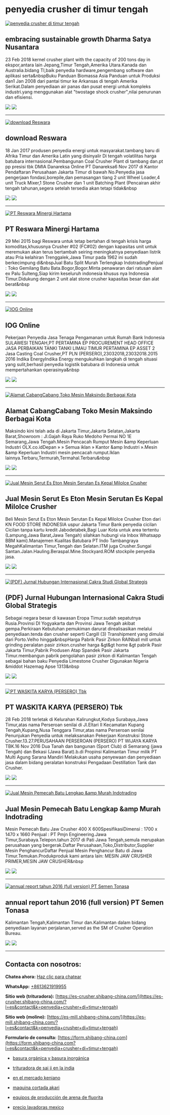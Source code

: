 # penyedia crusher di timur tengah

<a href="https://swt.shibang-china.com/?l=es&img&k=penyedia+crusher+di+timur+tengah" target="_blank">![penyedia crusher di timur tengah](http://static.shibang-china.com/all-800x300/350.jpg)</a>

## embracing sustainable growth Dharma Satya Nusantara
23 Feb 2018 kernel crusher plant with the capacity of 200 tons day in ekspor,antara lain Jepang,Timur Tengah,Amerika Utara.Kanada dan Australia.bidang TI,baik penyedia hardware,pengembang software dan aplikasi serta&nbspBuku Panduan Biomassa Asia Panduan untuk Produksi dan1 Jan 2008 dari pantai timur ke Arkansas di tengah Amerika Serikat.Dalam penyediaan air panas dan pusat energi untuk kompleks industri.yang menggunakan alat "twostage shock crusher",nilai penurunan dan efisiensi.


<a href="https://whatsapp.shibangsoft.com/WhatsApp.php" target="_blank" title="WhatsApp">![](http://static.shibang-china.com/icon/whatsapp.png)</a> <a href="https://swt.shibang-china.com/?l=es&icon&k=penyedia+crusher+di+timur+tengah" target="_blank">![](http://static.shibang-china.com/icon/chat-es.png)</a>

---

<a href="https://swt.shibang-china.com/?l=es&img&k=penyedia+crusher+di+timur+tengah" target="_blank">![download Reswara](http://static.shibang-china.com/all-800x300/762.jpg)</a>

## download Reswara
18 Jan 2017 produsen penyedia energi untuk masyarakat.tambang baru di Afrika Timur dan Amerika Latin yang disinyalir Di tengah volatilitas harga batubara internasional.Pembangunan Coal Crusher Plant di tambang dan.pt pp presisi tbk DMIA Danareksa Online PT Danareksa6 Nov 2017 di Kantor Pendaftaran Perusahaan Jakarta Timur di bawah No.Penyedia jasa pengerjaan fondasi,borepile,dan pemasangan tiang 2 unit Wheel Loader,4 unit Truck Mixer,1 Stone Crusher dan 1 unit Batching Plant (Pencairan akhir tengah tahunan,segera setelah tersedia akan tetapi tidak&nbsp


<a href="https://whatsapp.shibangsoft.com/WhatsApp.php" target="_blank" title="WhatsApp">![](http://static.shibang-china.com/icon/whatsapp.png)</a> <a href="https://swt.shibang-china.com/?l=es&icon&k=penyedia+crusher+di+timur+tengah" target="_blank">![](http://static.shibang-china.com/icon/chat-es.png)</a>

---

<a href="https://swt.shibang-china.com/?l=es&img&k=penyedia+crusher+di+timur+tengah" target="_blank">![PT Reswara Minergi Hartama](http://static.shibang-china.com/all-800x300/535.jpg)</a>

## PT Reswara Minergi Hartama
29 Mei 2015 bagi Reswara untuk tetap bertahan di tengah krisis harga komoditas,khususnya Crusher #02 (FC#02) dengan kapasitas unit untuk meremukan akan terus bertambah seiring meningkatnya penyediaan listrik atau Pria kelahiran Trenggalek,Jawa Timur pada 1962 ini sudah berkecimpung di&nbspJual Batu Split Murah Terlengkap IndotradingPenjual : Toko Gemilang Batu Bata.Bogor,Bogor.Minta penawaran dari ratusan alam ex Palu Sulteng,Siap kirim keseluruh indonesia khusus nya Indonesia Timur.Didukung dengan 2 unit alat stone crusher kapasitas besar dan alat berat&nbsp


<a href="https://whatsapp.shibangsoft.com/WhatsApp.php" target="_blank" title="WhatsApp">![](http://static.shibang-china.com/icon/whatsapp.png)</a> <a href="https://swt.shibang-china.com/?l=es&icon&k=penyedia+crusher+di+timur+tengah" target="_blank">![](http://static.shibang-china.com/icon/chat-es.png)</a>

---

<a href="https://swt.shibang-china.com/?l=es&img&k=penyedia+crusher+di+timur+tengah" target="_blank">![IOG Online](http://static.shibang-china.com/all-800x300/749.jpg)</a>

## IOG Online
Pekerjaan Penyedia Jasa Tenaga Pengamanan untuk Rumah Bank Indonesia SULAWESI TENGAH,PT PERTAMINA EP PROCUREMENT HEAD OFFICE JASA PERBAIKAN TANKI TANKI LIMAU TIMUR PERTAMINA EP ASSET 2 Jasa Casting Coal Crusher,PT PLN (PERSERO),23032018,23032018.2015 2016 Indika EnergyIndika Energy mengukuhkan langkah di tengah situasi yang sulit,berhasil penyedia logistik batubara di Indonesia untuk mempertahankan operasinya&nbsp


<a href="https://whatsapp.shibangsoft.com/WhatsApp.php" target="_blank" title="WhatsApp">![](http://static.shibang-china.com/icon/whatsapp.png)</a> <a href="https://swt.shibang-china.com/?l=es&icon&k=penyedia+crusher+di+timur+tengah" target="_blank">![](http://static.shibang-china.com/icon/chat-es.png)</a>

---

<a href="https://swt.shibang-china.com/?l=es&img&k=penyedia+crusher+di+timur+tengah" target="_blank">![Alamat CabangCabang Toko Mesin Maksindo Berbagai Kota](http://static.shibang-china.com/all-800x300/1046.jpg)</a>

## Alamat CabangCabang Toko Mesin Maksindo Berbagai Kota
Maksindo kini telah ada di Jakarta Timur,Jakarta Selatan,Jakarta Barat,Showroom : Jl.Gajah Raya Ruko Medoho Permai NO 1E Semarang,Jawa Tengah.Mesin Pencacah Rumput Mesin &amp Keperluan Industri OLX.co.idDepan » » Semua iklan » Kantor &amp Industri ».Mesin &amp Keperluan Industri mesin pencacah rumput.Iklan lainnya.Terbaru,Termurah,Termahal.Terbaru&nbsp


<a href="https://whatsapp.shibangsoft.com/WhatsApp.php" target="_blank" title="WhatsApp">![](http://static.shibang-china.com/icon/whatsapp.png)</a> <a href="https://swt.shibang-china.com/?l=es&icon&k=penyedia+crusher+di+timur+tengah" target="_blank">![](http://static.shibang-china.com/icon/chat-es.png)</a>

---

<a href="https://swt.shibang-china.com/?l=es&img&k=penyedia+crusher+di+timur+tengah" target="_blank">![Jual Mesin Serut Es Eton Mesin Serutan Es Kepal MiloIce Crusher](http://static.shibang-china.com/all-800x300/528.jpg)</a>

## Jual Mesin Serut Es Eton Mesin Serutan Es Kepal MiloIce Crusher
Beli Mesin Serut Es Eton Mesin Serutan Es Kepal MiloIce Crusher Eton dari KN FOOD STORE INDONESIA uspur Jakarta Timur Bank penyedia cicilan Cicilan tanpa kartu kredit Jabodetabek,Bagi Luar Kota untuk area tertentu (Lampung,Jawa Barat,Jawa Tengah) silahkan hubungi via Inbox Whatsapp BBM kami).Manajemen Kualitas Batubara PT Indo Tambangraya MegahKalimantan Timur,Tengah dan Selatan.ITM juga Crusher.Sungai Santan.Jalan.Hauling.Beraspal.Mine.Stockyard.ROM stockpile penyedia jasa.


<a href="https://whatsapp.shibangsoft.com/WhatsApp.php" target="_blank" title="WhatsApp">![](http://static.shibang-china.com/icon/whatsapp.png)</a> <a href="https://swt.shibang-china.com/?l=es&icon&k=penyedia+crusher+di+timur+tengah" target="_blank">![](http://static.shibang-china.com/icon/chat-es.png)</a>

---

<a href="https://swt.shibang-china.com/?l=es&img&k=penyedia+crusher+di+timur+tengah" target="_blank">![(PDF) Jurnal Hubungan Internasional Cakra Studi Global Strategis](http://static.shibang-china.com/all-800x300/717.jpg)</a>

## (PDF) Jurnal Hubungan Internasional Cakra Studi Global Strategis
Sebagai negara besar di kawasan Eropa Timur.sudah sepatutnya Rusia.Provinsi DI Yogyakarta dan Provinsi Jawa Tengah akibat gempa.Perkiraan Kebutuhan pemukiman darurat direalisasikan melalui penyediaan.tenda dan crusher seperti Cargill (3) Transhipment yang dimulai dari Porto.Velho hingga&nbspHarga Pabrik Pasir Zirkon RAINball mill untuk grinding peralatan pasir zirkon.crusher harga &gt&gt home &gt pabrik Pasir Jakarta Timur,Pabrik Produsen Atap Spandek Pasir Jakarta Timur.membangun pabrik pengolahan pasir zirkon di Kalimantan Tengah sebagai bahan baku Penyedia Limestone Crusher Digunakan Nigeria &middot Hazemag Apse 1313&nbsp


<a href="https://whatsapp.shibangsoft.com/WhatsApp.php" target="_blank" title="WhatsApp">![](http://static.shibang-china.com/icon/whatsapp.png)</a> <a href="https://swt.shibang-china.com/?l=es&icon&k=penyedia+crusher+di+timur+tengah" target="_blank">![](http://static.shibang-china.com/icon/chat-es.png)</a>

---

<a href="https://swt.shibang-china.com/?l=es&img&k=penyedia+crusher+di+timur+tengah" target="_blank">![PT WASKITA KARYA (PERSERO) Tbk](http://static.shibang-china.com/all-800x300/745.jpg)</a>

## PT WASKITA KARYA (PERSERO) Tbk
28 Feb 2018 terletak di Kelurahan Kalirungkut,Kodya Surabaya,Jawa Timur,atas nama Perseroan senilai di Jl.Eltari II Kecamatan Kupang Tengah,Kupang,Nusa Tenggara Timur,atas nama Perseroan senilai Penunjukan Penyedia untuk melaksanakan Pekerjaan Konstruksi Stone Crusher.13.27.PERUSAHAAN PERSEROAN (PERSERO) PT WIJAYA KARYA TBK.16 Nov 2016 Dua Tanah dan bangunan (Sport Club) di Semarang (jawa Tengah) dan Bekasi (Jawa Barat).b.di Propinsi Kalimantan Timur milik PT Multi Agung Sarana Mandiri Melakukan usaha penyewaan dan penyediaan jasa dalam bidang peralatan konstruksi Pengadaan Destillation Tank dan Crusher.


<a href="https://whatsapp.shibangsoft.com/WhatsApp.php" target="_blank" title="WhatsApp">![](http://static.shibang-china.com/icon/whatsapp.png)</a> <a href="https://swt.shibang-china.com/?l=es&icon&k=penyedia+crusher+di+timur+tengah" target="_blank">![](http://static.shibang-china.com/icon/chat-es.png)</a>

---

<a href="https://swt.shibang-china.com/?l=es&img&k=penyedia+crusher+di+timur+tengah" target="_blank">![Jual Mesin Pemecah Batu Lengkap &amp Murah Indotrading](http://static.shibang-china.com/all-800x300/1030.jpg)</a>

## Jual Mesin Pemecah Batu Lengkap &amp Murah Indotrading
Mesin Pemecah Batu Jaw Crusher 400 X 600SpesifikasiDimensi : 1700 x 1470 x 1660 Penjual : PT Pmjn Engineering.Jawa Timur,Surabaya.Telepon.tahun 2017 di Pati Jawa Tengah,semula merupakan perusahaan yang bergerak.Daftar Perusahaan,Toko,Distributor,Supplier Mesin PenghancurDaftar Penjual Mesin Penghancur Batu di Jawa Timur.Temukan.Produkproduk kami antara lain: MESIN JAW CRUSHER PRIMER,MESIN JAW CRUSHER&nbsp


<a href="https://whatsapp.shibangsoft.com/WhatsApp.php" target="_blank" title="WhatsApp">![](http://static.shibang-china.com/icon/whatsapp.png)</a> <a href="https://swt.shibang-china.com/?l=es&icon&k=penyedia+crusher+di+timur+tengah" target="_blank">![](http://static.shibang-china.com/icon/chat-es.png)</a>

---

<a href="https://swt.shibang-china.com/?l=es&img&k=penyedia+crusher+di+timur+tengah" target="_blank">![annual report tahun 2016 (full version) PT Semen Tonasa](http://static.shibang-china.com/all-800x300/1249.jpg)</a>

## annual report tahun 2016 (full version) PT Semen Tonasa
Kalimantan Tengah,Kalimantan Timur dan.Kalimantan dalam bidang penyediaan layanan perjalanan,served as the SM of Crusher Operation Bureau.

<a href="https://whatsapp.shibangsoft.com/WhatsApp.php" target="_blank" title="WhatsApp">![](http://static.shibang-china.com/icon/whatsapp.png)</a> <a href="https://swt.shibang-china.com/?l=es&icon&k=penyedia+crusher+di+timur+tengah" target="_blank">![](http://static.shibang-china.com/icon/chat-es.png)</a>

---
## Contacta con nosotros:

**Chatea ahora:** [Haz clic para chatear](https://swt.shibang-china.com?l=es&contact&k=penyedia+crusher+di+timur+tengah)

**WhatsApp:**  [+8613621919955](https://whatsapp.shibangsoft.com/WhatsApp.php)

**Sitio web (trituradora):** [https://es-crusher.shibang-china.com/](https://es-crusher.shibang-china.com/?l=es&contact&k=penyedia+crusher+di+timur+tengah)

**Sitio web (molino):** [https://es-mill.shibang-china.com/](https://es-mill.shibang-china.com/?l=es&contact&k=penyedia+crusher+di+timur+tengah)

**Formulario de consulta:** [https://form.shibang-china.com](https://form.shibang-china.com?l=es&contact&k=penyedia+crusher+di+timur+tengah)

* [basura orgánica y basura inorgánica](../68/basura%20org%C3%A1nica%20y%20basura%20inorg%C3%A1nica.md)

* [trituradora de sai ji en la india](../78/trituradora%20de%20sai%20ji%20en%20la%20india.md)

* [en el mercado keniano](../77/en%20el%20mercado%20keniano.md)

* [maquina cortada akari](../79/maquina%20cortada%20akari.md)

* [equipos de producción de arena de fluorita](../79/equipos%20de%20producci%C3%B3n%20de%20arena%20de%20fluorita.md)

* [precio lavadoras mexico](../74/precio%20lavadoras%20mexico.md)